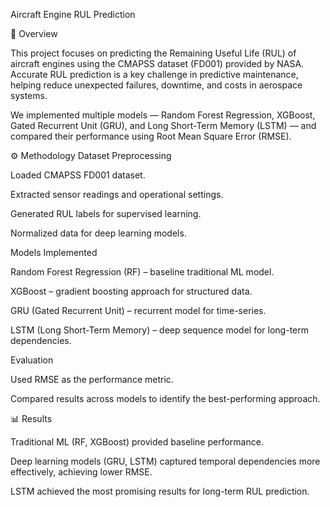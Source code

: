 Aircraft Engine RUL Prediction

📌 Overview


This project focuses on predicting the Remaining Useful Life (RUL) of aircraft engines using the CMAPSS dataset (FD001) provided by NASA. Accurate RUL prediction is a key challenge in predictive maintenance, helping reduce unexpected failures, downtime, and costs in aerospace systems.


We implemented multiple models — Random Forest Regression, XGBoost, Gated Recurrent Unit (GRU), and Long Short-Term Memory (LSTM) — and compared their performance using Root Mean Square Error (RMSE).


⚙️ Methodology
Dataset Preprocessing

Loaded CMAPSS FD001 dataset.

Extracted sensor readings and operational settings.

Generated RUL labels for supervised learning.

Normalized data for deep learning models.

Models Implemented

Random Forest Regression (RF) – baseline traditional ML model.

XGBoost – gradient boosting approach for structured data.

GRU (Gated Recurrent Unit) – recurrent model for time-series.

LSTM (Long Short-Term Memory) – deep sequence model for long-term dependencies.


Evaluation

Used RMSE as the performance metric.

Compared results across models to identify the best-performing approach.

📊 Results


Traditional ML (RF, XGBoost) provided baseline performance.

Deep learning models (GRU, LSTM) captured temporal dependencies more effectively, achieving lower RMSE.

LSTM achieved the most promising results for long-term RUL prediction.


